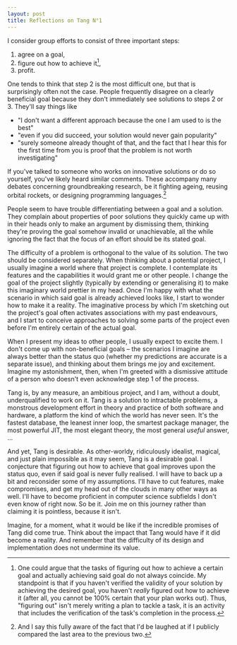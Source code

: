 ```yaml
---
layout: post
title: Reflections on Tang N°1
---
```


I consider group efforts to consist of three important steps:
1. agree on a goal,
2. figure out how to achieve it[^1],
3. profit.

One tends to think that step 2 is the most difficult one, but that is surprisingly often not the case. People frequently disagree on a clearly beneficial goal because they don't immediately see solutions to steps 2 or 3. They'll say things like
- "I don't want a different approach because the one I am used to is the best"
- "even if you did succeed, your solution would never gain popularity"
- "surely someone already thought of that, and the fact that I hear this for the first time from you is proof that the problem is not worth investigating"

If you've talked to someone who works on innovative solutions or do so yourself, you've likely heard similar comments. These accompany many debates concerning groundbreaking research, be it fighting ageing, reusing orbital rockets, or designing programming languages.[^2]

People seem to have trouble differentiating between a goal and a solution. They complain about properties of poor solutions they quickly came up with in their heads only to make an argument by dismissing them, thinking they're proving the goal somehow invalid or unachievable, all the while ignoring the fact that the focus of an effort should be its stated goal.

The difficulty of a problem is orthogonal to the value of its solution. The two should be considered separately. When thinking about a potential project, I usually imagine a world where that project is complete. I contemplate its features and the capabilities it would grant me or other people. I change the goal of the project slightly (typically by extending or generalising it) to make this imaginary world prettier in my head. Once I'm happy with what the scenario in which said goal is already achieved looks like, I start to wonder how to make it a reality. The imaginative process by which I'm sketching out the project's goal often activates associations with my past endeavours, and I start to conceive approaches to solving some parts of the project even before I'm entirely certain of the actual goal.

When I present my ideas to other people, I usually expect to excite them. I don't come up with non-beneficial goals – the scenarios I imagine are always better than the status quo (whether my predictions are accurate is a separate issue), and thinking about them brings me joy and excitement. Imagine my astonishment, then, when I'm greeted with a dismissive attitude of a person who doesn't even acknowledge step 1 of the process.

Tang is, by any measure, an ambitious project, and I am, without a doubt, underqualified to work on it. Tang is a solution to intractable problems, a monstrous development effort in theory and practice of both software and hardware, a platform the kind of which the world has never seen. It's the fastest database, the leanest inner loop, the smartest package manager, the most powerful JIT, the most elegant theory, the most general _useful_ answer, …

And yet, Tang is desirable. As other-worldy, ridiculously idealist, magical, and just plain impossible as it may seem, Tang is a desirable goal. I conjecture that figuring out how to achieve that goal improves upon the status quo, even if said goal is never fully realised. I will have to back up a bit and reconsider some of my assumptions. I'll have to cut features, make compromises, and get my head out of the clouds in many other ways as well. I'll have to become proficient in computer science subfields I don't even know of right now. So be it. Join me on this journey rather than claiming it is pointless, because it isn't.

Imagine, for a moment, what it would be like if the incredible promises of Tang did come true. Think about the impact that Tang would have if it did become a reality. And remember that the difficulty of its design and implementation does not undermine its value.


[^1]: One could argue that the tasks of figuring out how to achieve a certain goal and actually achieving said goal do not always coincide. My standpoint is that if you haven't verified the validity of your solution by achieving the desired goal, you haven't _really_ figured out how to achieve it (after all, you cannot be 100% certain that your plan works out). Thus, "figuring out" isn't merely writing a plan to tackle a task, it is an activity that includes the verification of the task's completion in the process.
[^2]: And I say this fully aware of the fact that I'd be laughed at if I publicly compared the last area to the previous two.

